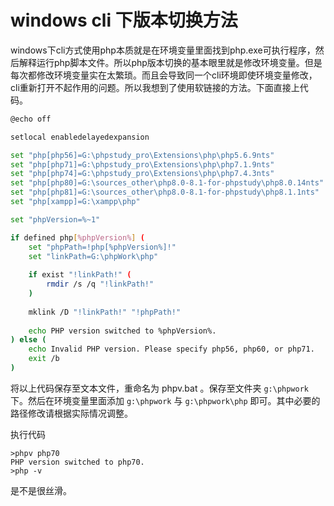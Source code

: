 # windows cli 下版本切换方法

windows下cli方式使用php本质就是在环境变量里面找到php.exe可执行程序，然后解释运行php脚本文件。所以php版本切换的基本眼里就是修改环境变量。但是每次都修改环境变量实在太繁琐。而且会导致同一个cli环境即使环境变量修改，cli重新打开不起作用的问题。所以我想到了使用软链接的方法。下面直接上代码。


```bash
@echo off

setlocal enabledelayedexpansion

set "php[php56]=G:\phpstudy_pro\Extensions\php\php5.6.9nts"
set "php[php71]=G:\phpstudy_pro\Extensions\php\php7.1.9nts"
set "php[php74]=G:\phpstudy_pro\Extensions\php\php7.4.3nts"
set "php[php80]=G:\sources_other\php8.0-8.1-for-phpstudy\php8.0.14nts"
set "php[php81]=G:\sources_other\php8.0-8.1-for-phpstudy\php8.1.1nts"
set "php[xampp]=G:\xampp\php"

set "phpVersion=%~1"

if defined php[%phpVersion%] (
    set "phpPath=!php[%phpVersion%]!"
	set "linkPath=G:\phpWork\php"
	
	if exist "!linkPath!" (
        rmdir /s /q "!linkPath!"
    )
	
    mklink /D "!linkPath!" "!phpPath!"
	
	echo PHP version switched to %phpVersion%.
) else (
    echo Invalid PHP version. Please specify php56, php60, or php71.
    exit /b
)
```
将以上代码保存至文本文件，重命名为 phpv.bat 。保存至文件夹 `g:\phpwork` 下。然后在环境变量里面添加 `g:\phpwork` 与 `g:\phpwork\php` 即可。其中必要的路径修改请根据实际情况调整。

执行代码

```
>phpv php70
PHP version switched to php70.
>php -v
```

是不是很丝滑。

